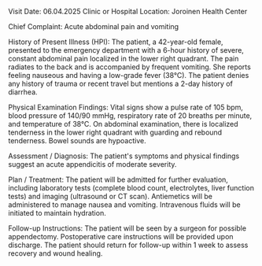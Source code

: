  Visit Date: 06.04.2025
Clinic or Hospital Location: Joroinen Health Center

Chief Complaint: Acute abdominal pain and vomiting

History of Present Illness (HPI): The patient, a 42-year-old female, presented to the emergency department with a 6-hour history of severe, constant abdominal pain localized in the lower right quadrant. The pain radiates to the back and is accompanied by frequent vomiting. She reports feeling nauseous and having a low-grade fever (38°C). The patient denies any history of trauma or recent travel but mentions a 2-day history of diarrhea.

Physical Examination Findings: Vital signs show a pulse rate of 105 bpm, blood pressure of 140/90 mmHg, respiratory rate of 20 breaths per minute, and temperature of 38°C. On abdominal examination, there is localized tenderness in the lower right quadrant with guarding and rebound tenderness. Bowel sounds are hypoactive.

Assessment / Diagnosis: The patient's symptoms and physical findings suggest an acute appendicitis of moderate severity.

Plan / Treatment: The patient will be admitted for further evaluation, including laboratory tests (complete blood count, electrolytes, liver function tests) and imaging (ultrasound or CT scan). Antiemetics will be administered to manage nausea and vomiting. Intravenous fluids will be initiated to maintain hydration.

Follow-up Instructions: The patient will be seen by a surgeon for possible appendectomy. Postoperative care instructions will be provided upon discharge. The patient should return for follow-up within 1 week to assess recovery and wound healing.